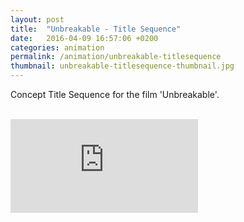 ```yaml
---
layout: post
title:  "Unbreakable - Title Sequence"
date:   2016-04-09 16:57:06 +0200
categories: animation
permalink: /animation/unbreakable-titlesequence
thumbnail: unbreakable-titlesequence-thumbnail.jpg
---
```

Concept Title Sequence for the film 'Unbreakable'.
<br />
<br />
<div class="auto-resizable-iframe">
  <div>
    <iframe frameborder="0" allowfullscreen="" webkitallowfullscreen mozallowfullscreen allowfullscreen src="https://player.vimeo.com/video/19323294?badge=0&byline=0&portrait=0&title=0&player_id=0&color=fa3635"></iframe>
  </div>
</div>

